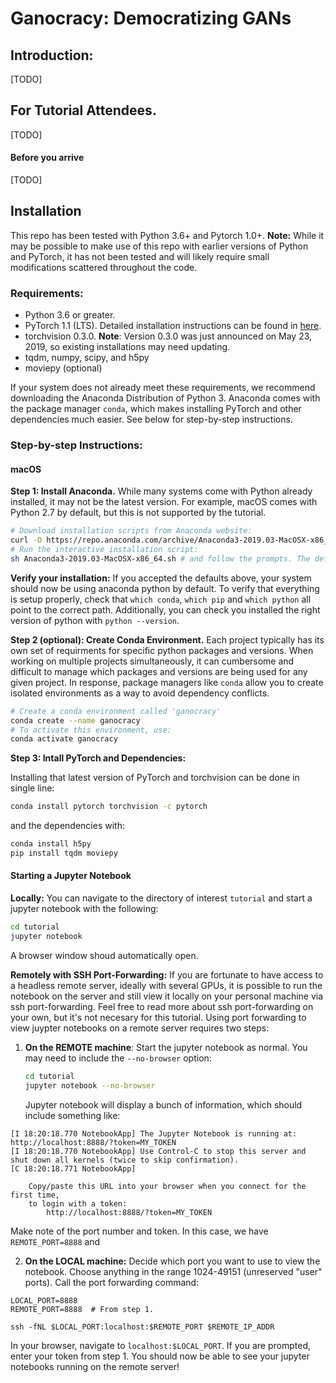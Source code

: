 # Ganocracy: Democratizing GANs

## Introduction:
[TODO]
## For Tutorial Attendees.
[TODO]
#### Before you arrive
[TODO]
## Installation

This repo has been tested with Python 3.6+ and Pytorch 1.0+. **Note:** While it may be possible to make use of this repo with earlier versions of Python and PyTorch, it has not been tested and will likely require small modifications scattered throughout the code.

### Requirements:
- Python 3.6 or greater.
- PyTorch 1.1 (LTS). Detailed installation instructions can be found in [here](https://pytorch.org/get-started/locally/).
- torchvision 0.3.0. **Note**: Version 0.3.0 was just announced on May 23, 2019, so existing installations may need updating.
- tqdm, numpy, scipy, and h5py
- moviepy (optional)

If your system does not already meet these requirements, we recommend downloading the Anaconda Distribution of Python 3. Anaconda comes with the package manager `conda`,  which makes installing PyTorch and other dependencies much easier. See below for step-by-step instructions.

### Step-by-step Instructions:
#### macOS
**Step 1: Install Anaconda.** While many systems come with Python already installed, it may not be the latest version. For example, macOS comes with Python 2.7 by default, but this is not supported by the tutorial.

```sh
# Download installation scripts from Anaconda website:
curl -O https://repo.anaconda.com/archive/Anaconda3-2019.03-MacOSX-x86_64.sh
# Run the interactive installation script:
sh Anaconda3-2019.03-MacOSX-x86_64.sh # and follow the prompts. The defaults are generally good.
```

**Verify your installation:** If you accepted the defaults above, your system should now be using anaconda python by default. To verify that everything is setup properly, check that `which conda`, `which pip` and `which python` all point to the correct path. Additionally, you can check you installed the right version of python with `python --version`.

**Step 2 (optional): Create Conda Environment.** Each project typically has its own set of requirments for specific python packages and versions. When working on multiple projects simultaneously, it can cumbersome and difficult to manage which packages and versions are being used for any given project. In response, package managers like `conda` allow you to create isolated environments as a way to avoid dependency conflicts.

```sh
# Create a conda environment called 'ganocracy'
conda create --name ganocracy
# To activate this environment, use:
conda activate ganocracy
```

**Step 3: Intall PyTorch and Dependencies:**

Installing that latest version of PyTorch and torchvision can be done in single line:

```sh
conda install pytorch torchvision -c pytorch
```

and the dependencies with:

```sh
conda install h5py
pip install tqdm moviepy
```

#### Starting a Jupyter Notebook

**Locally:** You can navigate to the directory of interest `tutorial` and start a jupyter notebook with the following:

```sh
cd tutorial
jupyter notebook
```
A browser window shoud automatically open.

**Remotely with SSH Port-Forwarding:** If you are fortunate to have access to a headless remote server, ideally with several GPUs, it is possible to run the notebook on the server and still view it locally on your personal machine via ssh port-forwarding. Feel free to read more about ssh port-forwarding on your own, but it's not necesary for this tutorial. Using port forwarding to view juypter notebooks on a remote server requires two steps:
1. **On the REMOTE machine**: Start the jupyter notebook as normal. You may need to include the `--no-browser` option:
    ```sh
    cd tutorial
    jupyter notebook --no-browser
    ```
    Jupyter notebook will display a bunch of information, which should include something like:
```
[I 18:20:18.770 NotebookApp] The Jupyter Notebook is running at: http://localhost:8888/?token=MY_TOKEN
[I 18:20:18.770 NotebookApp] Use Control-C to stop this server and shut down all kernels (twice to skip confirmation).
[C 18:20:18.771 NotebookApp]

    Copy/paste this URL into your browser when you connect for the first time,
    to login with a token:
        http://localhost:8888/?token=MY_TOKEN
```

Make note of the port number and token. In this case, we have `REMOTE_PORT=8888` and

2. **On the LOCAL machine:** Decide which port you want to use to view the notebook. Choose anything in the range 1024-49151  (unreserved "user" ports). Call the port forwarding command:

```
LOCAL_PORT=8888
REMOTE_PORT=8888  # From step 1.

ssh -fNL $LOCAL_PORT:localhost:$REMOTE_PORT $REMOTE_IP_ADDR
```
In your browser, navigate to `localhost:$LOCAL_PORT`. If you are prompted, enter your token from step 1. You should now be able to see your jupyter notebooks running on the remote server!

